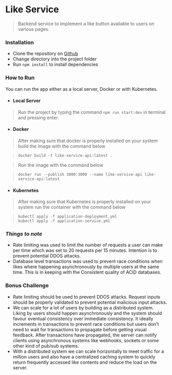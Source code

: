 # Like Service

> Backend service to implement a like button available to users on various pages.

### __Installation__
* Clone the repository on [Github](https://github.com/grantfayvor/like-service)
* Change directory into the project folder
* Run ```npm install``` to install dependencies

### __How to Run__
You can run the app either as a local server, Docker or with Kubernetes.
* #### Local Server
> Run the project by typing the command ```npm run start:dev``` in terminal and pressing enter.
* #### Docker
> After making sure that docker is properly installed on your system build the image with the command below

>```docker build -t like-service-api:latest .```

>Run the image with the command below

>```docker run --publish 3000:3000 --name like-service-api like-service-api:latest```

* #### Kubernetes
>After making sure that Kubernetes is properly installed on your system run the container with the command below

>```kubectl apply -f application-deployment.yml```  
```kubectl apply -f application-service.yml```

### ___Things to note___
* Rate limiting was used to limit the number of requests a user can make per time which was set to 20 requests per 15 minutes. Intention is to prevent potential DDOS attacks.
* Database level transactions was used to prevent race conditions when likes where happening asynchronously by multiple users at the same time. This is in keeping with the Consistent quality of ACID databases.

### __Bonus Challenge__
* Rate limiting should be used to prevent DDOS attacks. Request inputs should be properly validated to prevent potential malicious input attacks.
* We can scale for a lot of users by building as a distributed system. Liking by users should happen asynchronously and the system should favour eventual consistency over immediate consistency. It ideally increments in transactions to prevent race conditions but users don't need to wait for transactions to propagate before getting visual feedback. After transactions have propagated, the server can notify clients using asynchronous systems like webhooks, sockets or some other kind of pub/sub systems.
* With a distributed system we can scale horizontally to meet traffic for a million users and also have a centralized caching system to quickly return frequently accessed like contents and reduce the load on the server.